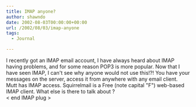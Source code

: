 ```yaml
---
title: IMAP anyone?
author: shawndo
date: 2002-08-03T00:00:00+00:00
url: /2002/08/03/imap-anyone
tags:
  - Journal

---
```

I recently got an IMAP email account, I have always heard about IMAP having problems, and for some reason POP3 is more popular. Now that I have seen IMAP, I can't see why anyone would not use this!?! You have your messages on the server, access it from anywhere with any email client. Mutt has IMAP access. Squirrelmail is a Free (note capital "F") web-based IMAP client. What else is there to talk about ?  
< end IMAP plug >